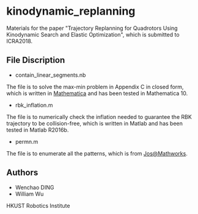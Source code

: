 # kinodynamic_replanning
Materials for the paper "Trajectory Replanning for Quadrotors Using Kinodynamic Search and Elastic Optimization", which is submitted to ICRA2018.
## File Discription
* contain_linear_segments.nb

The file is to solve the max-min problem in Appendix C in closed form, which is written in [Mathematica](https://www.wolfram.com/mathematica/) and has been tested in Mathematica 10.

* rbk_inflation.m

The file is to numerically check the inflation needed to guarantee the RBK trajectory to be collision-free, which is written in Matlab and has been tested in Matlab R2016b.

* permn.m

The file is to enumerate all the patterns, which is from [Jos@Mathworks](https://www.mathworks.com/matlabcentral/fileexchange/7147-permn-v--n--k-).

## Authors
* Wenchao DING
* William Wu

HKUST Robotics Institute
